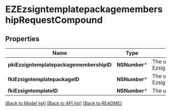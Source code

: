 # EZEzsigntemplatepackagemembershipRequestCompound

## Properties
Name | Type | Description | Notes
------------ | ------------- | ------------- | -------------
**pkiEzsigntemplatepackagemembershipID** | **NSNumber*** | The unique ID of the Ezsigntemplatepackagemembership | [optional] 
**fkiEzsigntemplatepackageID** | **NSNumber*** | The unique ID of the Ezsigntemplatepackage | 
**fkiEzsigntemplateID** | **NSNumber*** | The unique ID of the Ezsigntemplate | 

[[Back to Model list]](../README.md#documentation-for-models) [[Back to API list]](../README.md#documentation-for-api-endpoints) [[Back to README]](../README.md)



